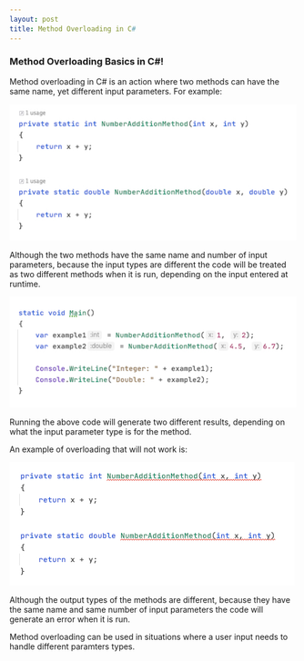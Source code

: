 ```yaml
---
layout: post
title: Method Overloading in C#
---
```


### Method Overloading Basics in C#!

Method overloading in C# is an action where two methods can have the same name, yet different input parameters. For example:

![Overloaded method creation example]( https://raw.githubusercontent.com/TomH-NZ/tomh-nz.github.io/master/images/Method_Overload_Example_001.jpg "Overloaded method creation example")


Although the two methods have the same name and number of input parameters, because the input types are different the code will be treated as two different methods when it is run, depending on the input entered at runtime.

![Example code showing overloaded methods in use]( https://raw.githubusercontent.com/TomH-NZ/tomh-nz.github.io/master/images/Method_Overload_Example_002.jpg "Example code showing overloaded methods in use")


Running the above code will generate two different results, depending on what the input parameter type is for the method.

An example of overloading that will not work is:

![Invalid overloaded method example]( https://raw.githubusercontent.com/TomH-NZ/tomh-nz.github.io/master/images/Method_Overload_Example_003.jpg "Invalid overloaded method example")

Although the output types of the methods are different, because they have the same name and same number of input parameters the code will generate an error when it is run.

Method overloading can be used in situations where a user input needs to handle different paramters types.
